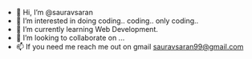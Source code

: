 - 👋 Hi, I’m @sauravsaran
- 👀 I’m interested in doing coding.. coding.. only coding..
- 🌱 I’m currently learning Web Development.
- 💞️ I’m looking to collaborate on ...
- 📫 If you need me reach me out on gmail sauravsaran99@gmail.com

<!---
sauravsaran99/sauravsaran99 is a ✨ special ✨ repository because its `README.md` (this file) appears on your GitHub profile.
You can click the Preview link to take a look at your changes.
--->

